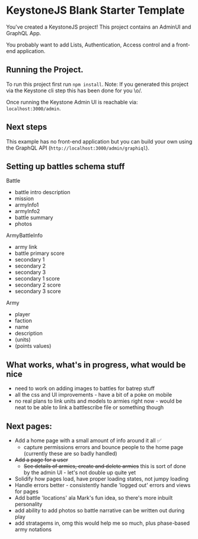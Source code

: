 # KeystoneJS Blank Starter Template

You've created a KeystoneJS project! This project contains an AdminUI and GraphQL App.

You probably want to add Lists, Authentication, Access control and a front-end application.

## Running the Project.

To run this project first run `npm install`. Note: If you generated this project via the Keystone cli step this has been done for you \\o/.

Once running the Keystone Admin UI is reachable via: `localhost:3000/admin`.

## Next steps

This example has no front-end application but you can build your own using the GraphQL API (`http://localhost:3000/admin/graphiql`).

## Setting up battles schema stuff

Battle

- battle intro description
- mission
- armyInfo1
- armyInfo2
- battle summary
- photos

ArmyBattleInfo

- army link
- battle primary score
- secondary 1
- secondary 2
- secondary 3
- secondary 1 score
- secondary 2 score
- secondary 3 score

Army

- player
- faction
- name
- description
- (units)
- (points values)

## What works, what's in progress, what would be nice

- need to work on adding images to battles for batrep stuff
- all the css and UI improvements - have a bit of a poke on mobile
- no real plans to link units and models to armies right now - would be neat to be able to link a battlescribe file or something though

## Next pages:

- Add a home page with a small amount of info around it all ✅
  - capture permissions errors and bounce people to the home page (currently these are so badly handled)
- ~~Add a page for a user~~
  - ~~See details of armies, create and delete armies~~
    this is sort of done by the admin UI - let's not double up quite yet
- Solidify how pages load, have proper loading states, not jumpy loading
- Handle errors better - consistently handle 'logged out' errors and views for pages
- Add battle 'locations' ala Mark's fun idea, so there's more inbuilt personality
- add ability to add photos so battle narrative can be written out during play
- add stratagems in, omg this would help me so much, plus phase-based army notations
